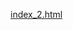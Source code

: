 [index_2.html](https://keshavsingh4522.github.io/unthinkable/Training/Assignments/HTML%20CSS/Day%203%20task/index_2.html)